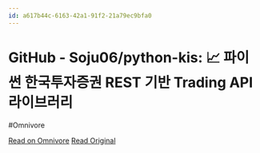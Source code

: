 ```yaml
---
id: a617b44c-6163-42a1-91f2-21a79ec9bfa0
---
```


# GitHub - Soju06/python-kis: 📈 파이썬 한국투자증권 REST 기반 Trading API 라이브러리
#Omnivore

[Read on Omnivore](https://omnivore.app/me/https-github-com-soju-06-python-kis-192d718b06e)
[Read Original](https://github.com/Soju06/python-kis)


